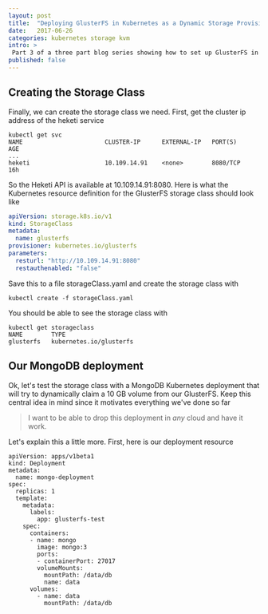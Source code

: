 ```yaml
---
layout: post
title:  "Deploying GlusterFS in Kubernetes as a Dynamic Storage Provisioner - Part 3"
date:   2017-06-26
categories: kubernetes storage kvm
intro: >
 Part 3 of a three part blog series showing how to set up GlusterFS in Kubernetes and create a StorageClass to dynamically provision storage for Kubernetes pods. In this post, we finally get to create our StorageClass resource in Kubernetes and take it for a spin with an example MongoDB deployment.
published: false
---
```


## Creating the Storage Class

Finally, we can create the storage class we need. First, get the cluster ip address of the heketi service

```
kubectl get svc
NAME                       CLUSTER-IP      EXTERNAL-IP   PORT(S)          AGE
...
heketi                     10.109.14.91    <none>        8080/TCP         16h
```

So the Heketi API is available at 10.109.14.91:8080. Here is  what the Kubernetes resource definition for the GlusterFS storage class should look like

```yaml
apiVersion: storage.k8s.io/v1
kind: StorageClass
metadata:
  name: glusterfs
provisioner: kubernetes.io/glusterfs
parameters:
  resturl: "http://10.109.14.91:8080"
  restauthenabled: "false"
```

Save this to a file storageClass.yaml and create the storage class with

```
kubectl create -f storageClass.yaml
```

You should be able to see the storage class with

```
kubectl get storageclass
NAME        TYPE
glusterfs   kubernetes.io/glusterfs
```

## Our MongoDB deployment

Ok, let's test the storage class with a MongoDB Kubernetes deployment that will try to dynamically claim a 10 GB volume from our GlusterFS. Keep this central idea in mind since it motivates everything we've done so far

> I want to be able to drop this deployment in *any* cloud and have it work.

Let's explain this a little more. First, here is our deployment resource

```
apiVersion: apps/v1beta1
kind: Deployment
metadata:
  name: mongo-deployment
spec:
  replicas: 1
  template:
    metadata:
      labels:
        app: glusterfs-test
    spec:
      containers:
      - name: mongo
        image: mongo:3
        ports:
        - containerPort: 27017
        volumeMounts:
          mountPath: /data/db
          name: data
      volumes:
        - name: data
          mountPath: /data/db

```
